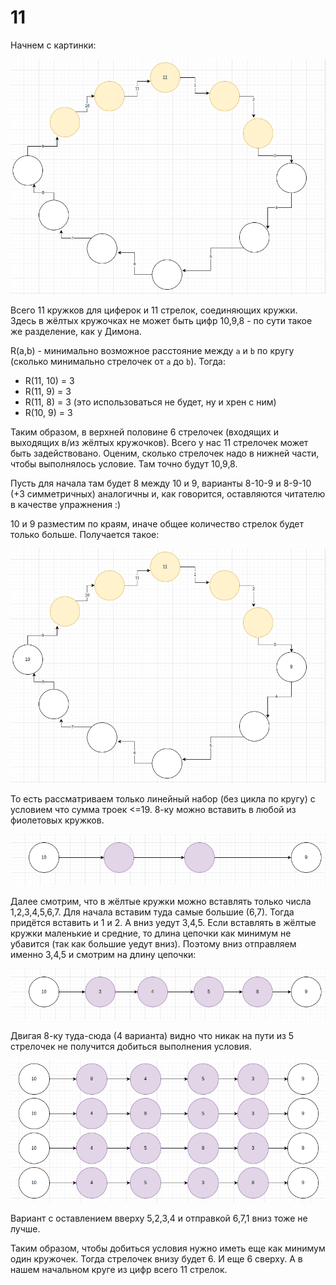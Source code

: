 # 11

Начнем с картинки:

![alt картинка](https://raw.githubusercontent.com/alex-t0/11/8129152a6fe0db4ceb6f5f1b7b201f1f97c1cc5e/images/1.png)

Всего 11 кружков для циферок и 11 стрелок, cоединяющих кружки. Здесь в жёлтых кружочках не может быть цифр 10,9,8 - по сути такое же разделение, как у Димона.

R(a,b) - минимально возможное расстояние между `а` и `b` по кругу (сколько минимально стрелочек от `a` до `b`). Тогда:

* R(11, 10) = 3
* R(11, 9) = 3
* R(11, 8) = 3 (это использоваться не будет, ну и хрен с ним)
* R(10, 9) = 3

Таким образом, в верхней половине 6 стрелочек (входящих и выходящих в/из жёлтых кружочков). Всего у нас 11 стрелочек может быть задействовано. Оценим, сколько стрелочек надо в нижней части, чтобы выполнялось условие. Там точно будут 10,9,8. 

Пусть для начала там будет 8 между 10 и 9, варианты 8-10-9 и 8-9-10 (+3 симметричных) аналогичны и, как говорится, оставляются читателю в качестве упражнения :)

10 и 9 разместим по краям, иначе общее количество стрелок будет только больше. Получается такое:

![alt картинка2](https://raw.githubusercontent.com/alex-t0/11/ecf00135077950ae3a984b7d5e69d105bf25d684/images/2.png)

То есть рассматриваем только линейный набор (без цикла по кругу) с условием что сумма троек <=19. 8-ку можно вставить в любой из фиолетовых кружков.

![alt картинка3](https://raw.githubusercontent.com/alex-t0/11/ecf00135077950ae3a984b7d5e69d105bf25d684/images/3.png)

Далее смотрим, что в жёлтые кружки можно вставлять только числа 1,2,3,4,5,6,7. Для начала вставим туда самые большие (6,7). Тогда придётся вставить и 1 и 2. А вниз уедут 3,4,5. Если вставлять в жёлтые кружки маленькие и средние, то длина цепочки как минимум не убавится (так как большие уедут вниз). Поэтому вниз отправляем именно 3,4,5 и смотрим на длину цепочки:

![alt картинка4](https://raw.githubusercontent.com/alex-t0/11/ecf00135077950ae3a984b7d5e69d105bf25d684/images/4.png)

Двигая 8-ку туда-сюда (4 варианта) видно что никак на пути из 5 стрелочек не получится добиться выполнения условия. 

![alt картинка5](https://raw.githubusercontent.com/alex-t0/11/ecf00135077950ae3a984b7d5e69d105bf25d684/images/5.png)

Вариант с оставлением вверху 5,2,3,4 и отправкой 6,7,1 вниз тоже не лучше.

Таким образом, чтобы добиться условия нужно иметь еще как минимум один кружочек. Тогда стрелочек внизу будет 6. И еще 6 сверху. А в нашем начальном круге из цифр всего 11 стрелок.